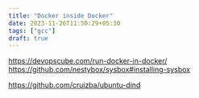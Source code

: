 ```yaml
---
title: "Docker inside Docker"
date: 2023-11-26T11:50:29+05:30
tags: ["gcc"]
draft: true
---
```


https://devopscube.com/run-docker-in-docker/
https://github.com/nestybox/sysbox#installing-sysbox

https://github.com/cruizba/ubuntu-dind


